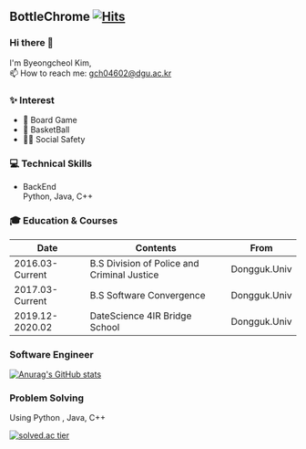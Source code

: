 ## BottleChrome [![Hits](https://hits.seeyoufarm.com/api/count/incr/badge.svg?url=https%3A%2F%2Fgithub.com%2FBottleChrome&count_bg=%2379C83D&title_bg=%23555555&icon=&icon_color=%23E7E7E7&title=hits&edge_flat=false)](https://hits.seeyoufarm.com)     




### Hi there 👋

I'm Byeongcheol Kim,     
📫 How to reach me: gch04602@dgu.ac.kr 

### ✨ Interest 

* 🎲 Board Game 
* 🏀 BasketBall 
* 👮‍♂️ Social Safety

### 💻 Technical Skills

* BackEnd   
Python, Java, C++



     
### 🎓 Education & Courses

|Date|Contents|From|
|------|---|---|
|2016.03-Current|B.S Division of Police and Criminal Justice  |Dongguk.Univ|
|2017.03-Current|B.S Software Convergence|Dongguk.Univ|
|2019.12-2020.02|DateScience 4IR Bridge School|Dongguk.Univ|




### Software Engineer 

[![Anurag's GitHub stats](https://github-readme-stats.vercel.app/api?username=BottleChrome)](https://github.com/anuraghazra/github-readme-stats)


### Problem Solving 

Using Python , Java, C++

[![solved.ac tier](http://mazassumnida.wtf/api/generate_badge?boj=gch04602)](https://solved.ac/gch04602)


<!--
**BottleChrome/BottleChrome** is a ✨ _special_ ✨ repository because its `README.md` (this file) appears on your GitHub profile.

Here are some ideas to get you started:

- 🔭 I’m currently working on ...
- 🌱 I’m currently learning ...
- 👯 I’m looking to collaborate on ...
- 🤔 I’m looking for help with ...
- 💬 Ask me about ...
- 📫 How to reach me: ...
- 😄 Pronouns: ...
- ⚡ Fun fact: ...
-->
